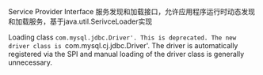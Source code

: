 Service  Provider Interface
服务发现和加载接口，允许应用程序运行时动态发现和加载服务，基于java.util.SerivceLoader实现

Loading class `com.mysql.jdbc.Driver'. This is deprecated. The new driver class is `com.mysql.cj.jdbc.Driver'. The driver is automatically registered via the SPI and manual loading of the driver class is generally unnecessary.